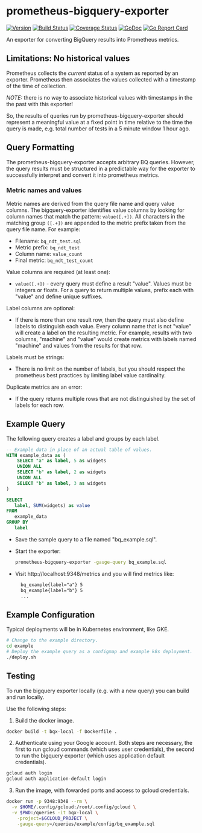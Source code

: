 # prometheus-bigquery-exporter

[![Version](https://img.shields.io/github/tag/m-lab/prometheus-bigquery-exporter.svg)](https://github.com/m-lab/prometheus-bigquery-exporter/releases) [![Build Status](https://travis-ci.org/m-lab/prometheus-bigquery-exporter.svg?branch=master)](https://travis-ci.org/m-lab/prometheus-bigquery-exporter) [![Coverage Status](https://coveralls.io/repos/m-lab/prometheus-bigquery-exporter/badge.svg?branch=master)](https://coveralls.io/github/m-lab/prometheus-bigquery-exporter?branch=master) [![GoDoc](https://godoc.org/github.com/m-lab/prometheus-bigquery-exporter?status.svg)](https://godoc.org/github.com/m-lab/prometheus-bigquery-exporter) [![Go Report Card](https://goreportcard.com/badge/github.com/m-lab/prometheus-bigquery-exporter)](https://goreportcard.com/report/github.com/m-lab/prometheus-bigquery-exporter)

An exporter for converting BigQuery results into Prometheus metrics.

## Limitations: No historical values

Prometheus collects the *current* status of a system as reported by an exporter.
Prometheus then associates the values collected with a timestamp of the time of
collection.

*NOTE:* there is no way to associate historical values with timestamps in the
the past with this exporter!

So, the results of queries run by prometheus-bigquery-exporter should represent
a meaningful value at a fixed point in time relative to the time the query is
made, e.g. total number of tests in a 5 minute window 1 hour ago.

## Query Formatting

The prometheus-bigquery-exporter accepts arbitrary BQ queries. However, the
query results must be structured in a predictable way for the exporter to
successfully interpret and convert it into prometheus metrics.

### Metric names and values

Metric names are derived from the query file name and query value columns.
The bigquery-exporter identifies value columns by looking for column names
that match the pattern: `value([.+])`. All characters in the matching group
`([.+])` are appended to the metric prefix taken from the query file name.
For example:

* Filename: `bq_ndt_test.sql`
* Metric prefix: `bq_ndt_test`
* Column name: `value_count`
* Final metric: `bq_ndt_test_count`

Value columns are required (at least one):

* `value([.+])` - every query must define a result "value". Values must
  be integers or floats. For a query to return multiple values, prefix each
  with "value" and define unique suffixes.

Label columns are optional:

* If there is more than one result row, then the query must also define labels
  to distinguish each value. Every column name that is not "value" will create
  a label on the resulting metric. For example, results with two columns,
  "machine" and "value" would create metrics with labels named "machine" and
  values from the results for that row.

Labels must be strings:

* There is no limit on the number of labels, but you should respect the
  prometheus best practices by limiting label value cardinality.

Duplicate metrics are an error:

* If the query returns multiple rows that are not distinguished by the set of
  labels for each row.

## Example Query

The following query creates a label and groups by each label.

  ```sql
  -- Example data in place of an actual table of values.
  WITH example_data as (
      SELECT "a" as label, 5 as widgets
      UNION ALL
      SELECT "b" as label, 2 as widgets
      UNION ALL
      SELECT "b" as label, 3 as widgets
  )

  SELECT
     label, SUM(widgets) as value
  FROM
     example_data
  GROUP BY
     label
  ```

* Save the sample query to a file named "bq_example.sql".
* Start the exporter:

  ```sh
  prometheus-bigquery-exporter -gauge-query bq_example.sql
  ```

* Visit http://localhost:9348/metrics and you will find metrics like:

  ```txt
    bq_example{label="a"} 5
    bq_example{label="b"} 5
    ...
  ```

## Example Configuration

Typical deployments will be in Kubernetes environment, like GKE.

```sh
# Change to the example directory.
cd example
# Deploy the example query as a configmap and example k8s deployment.
./deploy.sh
```

## Testing

To run the bigquery exporter locally (e.g. with a new query) you can build
and run locally.

Use the following steps:

1. Build the docker image.

  ```sh
  docker build -t bqx-local -f Dockerfile .
  ```

2. Authenticate using your Google account. Both steps are necessary, the
  first to run gcloud commands (which uses user credentials), the second to run
  the bigquery exporter (which uses application default credentials).

  ```sh
  gcloud auth login
  gcloud auth application-default login
  ```

3. Run the image, with fowarded ports and access to gcloud credentials.

  ```sh
  docker run -p 9348:9348 --rm \
    -v $HOME/.config/gcloud:/root/.config/gcloud \
    -v $PWD:/queries -it bqx-local \
      -project=$GCLOUD_PROJECT \
      -gauge-query=/queries/example/config/bq_example.sql
  ```
